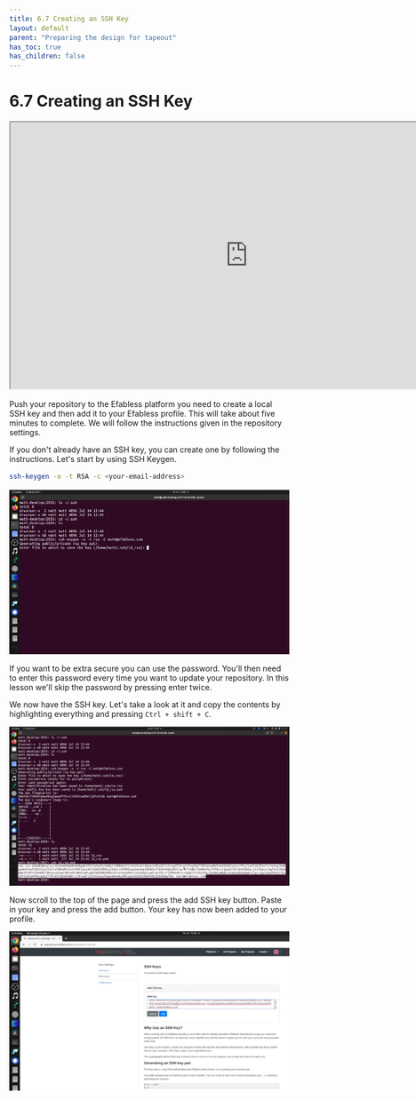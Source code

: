 ```yaml
---
title: 6.7 Creating an SSH Key
layout: default
parent: "Preparing the design for tapeout"
has_toc: true
has_children: false
---
```


# 6.7 Creating an SSH Key
<iframe src="https://drive.google.com/file/d/174n87QewSuHTaNTm6d5SnzWUB1vxMFPN/preview" width="854" height="480" allow="autoplay"></iframe>

<!-- ### Lecture notes
<iframe src="https://docs.google.com/document/d/e/2PACX-1vTzGELkU6Z9jmi-Nb5JpPNWRDo4_7YfuYwzID4qZSGPXuu3b_LPhNLf3M5icoJzAtlVey5ThyI6TvXF/pub?embedded=true" width="854" height="480"></iframe> -->

Push your repository to the Efabless platform you need to create a local SSH key and then add it to your Efabless profile. This will take about five minutes to complete. We will follow the instructions given in the repository settings.

If you don't already have an SSH key, you can create one by following the instructions. Let's start by using SSH Keygen.

```sh
ssh-keygen -o -t RSA -c <your-email-address>
```

![](images/6.7-01-ssh-keygen.png)

If you want to be extra secure you can use the password. You'll then need to enter this password every time you want to update your repository. In this lesson we'll skip the password by pressing enter twice.

We now have the SSH key. Let's take a look at it and copy the contents by highlighting everything and pressing `Ctrl + shift + C`.

![](images/6.7-02-ssh-keygen-output.png)

Now scroll to the top of the page and press the add SSH key button. Paste in your key and press the add button. Your key has now been added to your profile.

![](images/6.7-03-ef-update-pubkey.png)